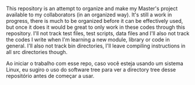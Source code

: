 This repository is an attempt to organize and make my Master's project available to my collaborators (in an organized way). It's still a work in progress, there is much to be organized before it can be effectively used, but once it does it would be great to only work in these codes through this repository. I'll not track test files, test scripts, data files and I'll also not track the codes I write when I'm learning a new module, library or code in general. I'll also not track bin directories, I'll leave compiling instructions in all src directories though.

Ao iniciar o trabalho com esse repo, caso você esteja usando um sistema Linux, eu sugiro o uso do software tree para ver a directory tree desse repositório antes de começar a usar.
